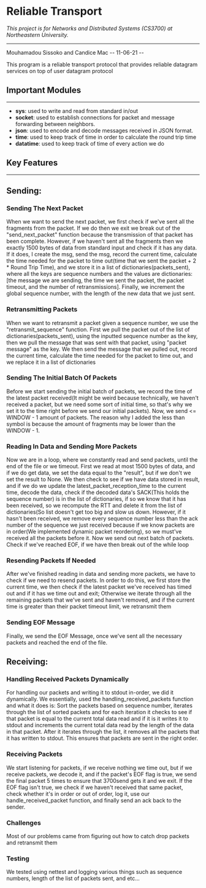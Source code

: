 # Reliable Transport 
*This project is for Networks and Distributed Systems (CS3700) at Northeastern University.*

***
Mouhamadou Sissoko and Candice Mac -- 11-06-21 --

This program is a reliable transport protocol that provides reliable datagram services on top of user datagram protocol

## Important Modules

***

* **sys**: used to write and read from standard in/out
* **socket**: used to establish connections for packet and message forwarding between neighbors.
* **json**: used to encode and decode messages received in JSON format.
* **time**: used to keep track of time in order to calculate the round trip time
* **datatime**: used to keep track of time of every action we do

## Key Features

***

## Sending:

### Sending The Next Packet

When we want to send the next packet, we first check if we've sent all the fragments from the packet. If we do then we
exit we break out of the "send_next_packet" function because the transmission of that packet has been complete. However,
if we haven't sent all the fragments then we exactly 1500 bytes of data from standard input and check if it has any
data. If it does, I create the msg, send the msg, record the current time, calculate the time needed for the packet to
time out(time that we sent the packet + 2 * Round Trip Time), and we store it in a list of dictionaries(packets_sent),
where all the keys are sequence numbers and the values are dictionaries:
[the message we are sending, the time we sent the packet, the packet timeout, and the number of retransmissions].
Finally, we increment the global sequence number, with the length of the new data that we just sent.

### Retransmitting Packets

When we want to retransmit a packet given a sequence number, we use the "retransmit_sequence" function. First we pull
the packet out of the list of dictionaries(packets_sent), using the inputted sequence number as the key, then we pull
the message that was sent with that packet, using "packet message" as the key. We then send the message that we pulled
out, record the current time, calculate the time needed for the packet to time out, and we replace it in a list of
dictionaries

### Sending The Initial Batch Of Packets

Before we start sending the initial batch of packets, we record the time of the latest packet received(It might be weird
because technically, we haven't received a packet, but we need some sort of initial time, so that's why we set it to the
time right before we send our initial packets). Now, we send <= WINDOW - 1 amount of packets. The reason why I added the
less than symbol is because the amount of fragments may be lower than the WINDOW - 1.

### Reading In Data and Sending More Packets

Now we are in a loop, where we constantly read and send packets, until the end of the file or we timeout. First we read
at most 1500 bytes of data, and if we do get data, we set the data equal to the "result", but if we don't we set the
result to None. We then check to see if we have data stored in result, and if we do we update the
latest_packet_reception_time to the current time, decode the data, check if the decoded data's SACK(This holds the
sequence number) is in the list of dictionaries, if so we know that it has been received, so we recompute the RTT and
delete it from the list of dictionaries(So list doesn't get too big and slow us down. However, if it hasn't been
received, we remove every sequence number less than the ack number of the sequence we just received because if we know
packets are in order(We implemented dynamic packet reordering), so we must've received all the packets before it. Now we
send out next batch of packets. Check if we've reached EOF, if we have then break out of the while loop

### Resending Packets If Needed

After we've finished reading in data and sending more packets, we have to check if we need to resend packets. In order
to do this, we first store the current time, we then check if the latest packet we've received has timed out and if it
has we time out and exit; Otherwise we iterate through all the remaining packets that we've sent and haven't removed,
and if the current time is greater than their packet timeout limit, we retransmit them

### Sending EOF Message

Finally, we send the EOF Message, once we've sent all the necessary packets and reached the end of the file.

## Receiving:

### Handling Received Packets Dynamically

For handling our packets and writing it to stdout in-order, we did it dynamically. We essentially, used the
handling_received_packets function and what it does is: Sort the packets based on sequence number, iterates through the
list of sorted packets and for each iteration it checks to see if that packet is equal to the current total data read
and if it is it writes it to stdout and increments the current total data read by the length of the data in that packet.
After it iterates through the list, it removes all the packets that it has written to stdout. This ensures that packets
are sent in the right order.

### Receiving Packets

We start listening for packets, if we receive nothing we time out, but if we receive packets, we decode it, and if the
packet's EOF flag is true, we send the final packet 5 times to ensure that 3700send gets it and we exit. If the EOF flag
isn't true, we check if we haven't received that same packet, check whether it's in order or out of order, log it, use
our handle_received_packet function, and finally send an ack back to the sender.

### Challenges

Most of our problems came from figuring out how to catch drop packets and retransmit them

### Testing

We tested using nettest and logging various things such as sequence numbers, length of the list of packets sent, and etc...


 
